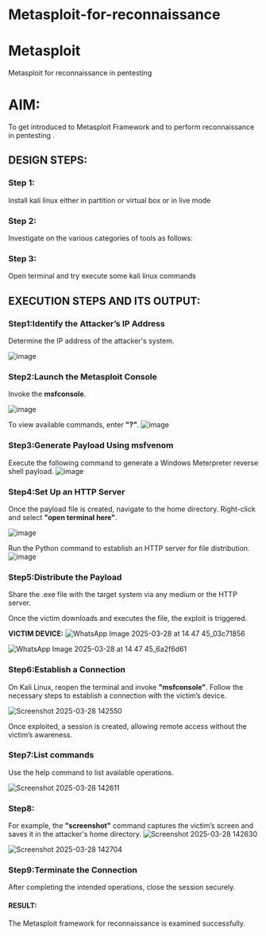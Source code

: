 # Metasploit-for-reconnaissance
# Metasploit
Metasploit for reconnaissance in pentesting

# AIM:

To get introduced to Metasploit Framework and to  perform reconnaissance  in pentesting .

## DESIGN STEPS:

### Step 1:

Install kali linux either in partition or virtual box or in live mode

### Step 2:

Investigate on the various categories of tools as follows:

### Step 3:

Open terminal and try execute some kali linux commands

## EXECUTION STEPS AND ITS OUTPUT:

### Step1:Identify the Attacker’s IP Address
Determine the IP address of the attacker's system.

![image](https://github.com/user-attachments/assets/04be3933-bd4c-4695-8901-0e0cf7c34fd4)

### Step2:Launch the Metasploit Console
Invoke the **msfconsole**.

![image](https://github.com/user-attachments/assets/a22a6421-acdf-4728-811e-ec60ed582f15)


To view available commands, enter **"?"**.
![image](https://github.com/user-attachments/assets/9898388a-1dd5-4eb6-9501-135fa8364205)


### Step3:Generate Payload Using msfvenom

Execute the following command to generate a Windows Meterpreter reverse shell payload.
![image](https://github.com/user-attachments/assets/a64e25c6-2b8d-4827-a040-46f0a0849854)

### Step4:Set Up an HTTP Server
Once the payload file is created, navigate to the home directory.
Right-click and select **"open terminal here"**.

![image](https://github.com/user-attachments/assets/dd97942e-fc52-4c3b-bf2c-4a7c3d33c181)

Run the Python command to establish an HTTP server for file distribution.
![image](https://github.com/user-attachments/assets/a9a1cd2d-c4fe-4d3f-9a33-50aca4b6a891)

### Step5:Distribute the Payload
Share the .exe file with the target system via any medium or the HTTP server.

Once the victim downloads and executes the file, the exploit is triggered.

**VICTIM DEVICE:**
![WhatsApp Image 2025-03-28 at 14 47 45_03c71856](https://github.com/user-attachments/assets/dbb317e6-b57b-4c04-9908-778d020851b2)

![WhatsApp Image 2025-03-28 at 14 47 45_6a2f6d61](https://github.com/user-attachments/assets/9bc15080-9257-4b03-9a7b-a8d9a050b8e5)

### Step6:Establish a Connection
On Kali Linux, reopen the terminal and invoke **"msfconsole"**.
Follow the necessary steps to establish a connection with the victim’s device.

![Screenshot 2025-03-28 142550](https://github.com/user-attachments/assets/a0cbd2d8-92db-46a2-bc17-73e3744e43de)

Once exploited, a session is created, allowing remote access without the victim’s awareness.

### Step7:List commands
Use the help command to list available operations.

![Screenshot 2025-03-28 142611](https://github.com/user-attachments/assets/ce47f27f-d0bd-49fb-b0a8-f90351ce7896)

### Step8:
For example, the **"screenshot"** command captures the victim’s screen and saves it in the attacker's home directory.
![Screenshot 2025-03-28 142630](https://github.com/user-attachments/assets/efa1cb48-4d7a-4161-b133-269d25abb04f)

![Screenshot 2025-03-28 142704](https://github.com/user-attachments/assets/de62a1bf-6fa3-4b9f-b1ad-b2c99355b55e)

### Step9:Terminate the Connection
After completing the intended operations, close the session securely.

#### RESULT:
The Metasploit framework for reconnaissance is  examined successfully.
